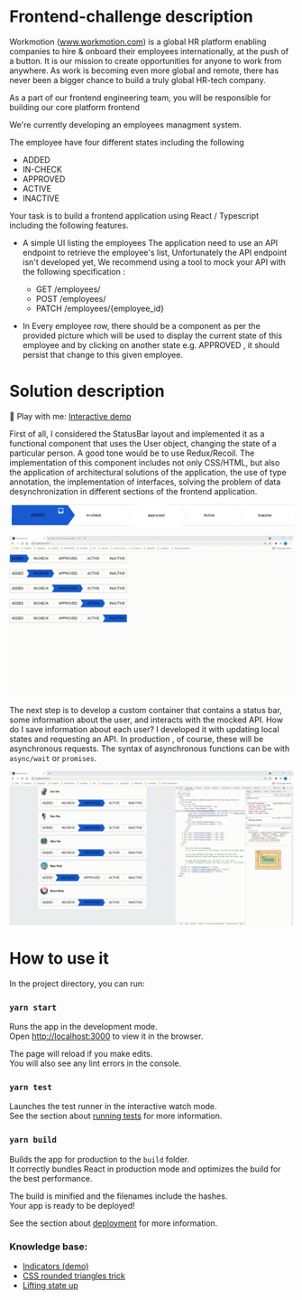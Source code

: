 # Frontend-challenge description

Workmotion (www.workmotion.com) is a global HR platform enabling companies to hire & onboard their employees internationally, at the push of a button. It is our mission to create opportunities for anyone to work from anywhere. As work is becoming even more global and remote, there has never been a bigger chance to build a truly global HR-tech company.


As a part of our frontend engineering team, you will be responsible for building our core platform frontend 

We're currently developing an employees managment system.

The employee have four different states including the following
- ADDED
- IN-CHECK
- APPROVED
- ACTIVE
- INACTIVE

Your task is to build a frontend application using React / Typescript including the following features.

- A simple UI listing the employees 
  The application need to use an API endpoint to retrieve the employee's list, Unfortunately the API endpoint isn't developed yet, We recommend using a tool to mock your API with the following specification :
  - GET /employees/
  - POST /employees/
  - PATCH /employees/{employee_id}
 
- In Every employee row, there should be a component as per the provided picture which will be used to display the current state of this employee and by clicking on another state e.g. APPROVED , it should persist that change to this given employee.


# Solution description

🐥 Play with me: [Interactive demo](https://eloquent-wescoff-d5bbdd.netlify.app/)

First of all, I considered the StatusBar layout and implemented it as a functional component that uses the User object, changing the state of a particular person. A good tone would be to use Redux/Recoil.
The implementation of this component includes not only CSS/HTML, but also the application of architectural solutions of the application, the use of type annotation, the implementation of interfaces, solving the problem of data desynchronization in different sections of the frontend application.

![StatusBar Layout](./readme/states.png)

![Example of interactive status bar](./readme/vid-1626349706437.gif)

The next step is to develop a custom container that contains a status bar, some information about the user, and interacts with the mocked API.
How do I save information about each user? I developed it with updating local states and requesting an API. In production
, of course, these will be asynchronous requests. The syntax of asynchronous functions can be with `async/wait` or `promises`.

![Example of interactive user containers](./readme/vid-1626363080428.gif)

# How to use it

In the project directory, you can run:

### `yarn start`

Runs the app in the development mode.\
Open [http://localhost:3000](http://localhost:3000) to view it in the browser.

The page will reload if you make edits.\
You will also see any lint errors in the console.

### `yarn test`

Launches the test runner in the interactive watch mode.\
See the section about [running tests](https://facebook.github.io/create-react-app/docs/running-tests) for more information.

### `yarn build`

Builds the app for production to the `build` folder.\
It correctly bundles React in production mode and optimizes the build for the best performance.

The build is minified and the filenames include the hashes.\
Your app is ready to be deployed!

See the section about [deployment](https://facebook.github.io/create-react-app/docs/deployment) for more information.

### Knowledge base:
- [Indicators (demo)](https://codyhouse.co/demo/breadcrumbs-multi-steps-indicator/index.html#0)
- [CSS rounded triangles trick](https://codyhouse.co/blog/post/css-rounded-triangles-with-clip-path)
- [Lifting state up](reactjs.org/docs/lifting-state-up.html)
